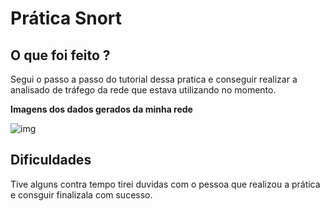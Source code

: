 # Prática Snort


##  O que foi feito ?
 Segui o passo a passo do tutorial dessa pratica e conseguir realizar a analisado de tráfego da rede que estava utilizando
 no momento.

<strong> Imagens dos dados gerados da minha rede</strong>

![img](https://github.com/AnttoniC/Seguranca-da-Informacao/blob/master/Img-praticas/Snort-up.png)


## Dificuldades 
Tive alguns contra tempo tirei duvidas com o pessoa que realizou a prática e consguir finalizala com sucesso.

